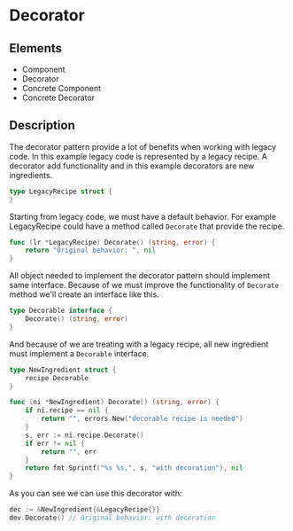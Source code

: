 # Decorator

## Elements

 - Component
 - Decorator
 - Concrete Component
 - Concrete Decorator

## Description

The decorator pattern provide a lot of benefits when working with legacy code. In this example legacy code is represented by a legacy recipe. A decorator add functionality and in this example decorators are new ingredients.

```go
type LegacyRecipe struct {
}
```
Starting from legacy code, we must have a default behavior. For example LegacyRecipe could have a method called `Decorate` that provide the recipe.

```go
func (lr *LegacyRecipe) Decorate() (string, error) {
	return "Original behavior: ", nil
}
```

All object needed to implement the decorator pattern should implement same interface. Because of we must improve the functionality of `Decorate` method we'll create an interface like this.

```go
type Decorable interface {
	Decorate() (string, error)
}
```

And because of we are treating with a legacy recipe, all new ingredient must implement a `Decorable` interface.

```go
type NewIngredient struct {
	recipe Decorable
}

func (ni *NewIngredient) Decorate() (string, error) {
	if ni.recipe == nil {
		return "", errors.New("decorable recipe is needed")
	}
	s, err := ni.recipe.Decorate()
	if err != nil {
		return "", err
	}
	return fmt.Sprintf("%s %s,", s, "with decoration"), nil
}
```
As you can see we can use this decorator with:

```go
dec := &NewIngredient{&LegacyRecipe{}}
dev.Decorate() // Original behavior: with decoration
```